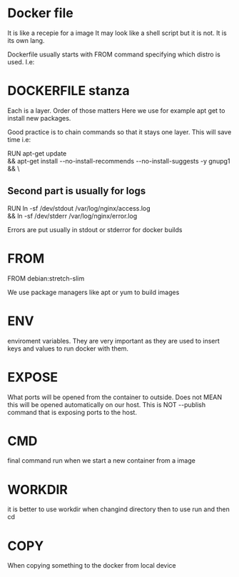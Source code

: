 # Docker file
It is like a recepie for a image
It may look like a shell script but it is not. It is its own lang.

Dockerfile usually starts with FROM command specifying which distro is used. I.e:

# DOCKERFILE stanza
Each is a layer.
Order of those matters
Here we use for example apt get to install new packages.

Good practice is to chain commands so that it stays one layer. This will save time i.e:

RUN apt-get update \
	&& apt-get install --no-install-recommends --no-install-suggests -y gnupg1 \
	&& \


## Second part is usually for logs
RUN ln -sf /dev/stdout /var/log/nginx/access.log \
	&& ln -sf /dev/stderr /var/log/nginx/error.log

Errors are put usually in stdout or stderror for docker builds

# FROM
FROM debian:stretch-slim

We use package managers like apt or yum to build images

# ENV
enviroment variables. They are very important as they are used to insert keys and values to run docker with them.

# EXPOSE
What ports will be opened from the container to outside. Does not MEAN this will be opened automatically on our host. This is NOT --publish command that is exposing ports to the host.

# CMD
final command run when we start a new container from a image

# WORKDIR
it is better to use workdir when changind directory then to use run and then cd

# COPY
When copying something to the docker from local device

